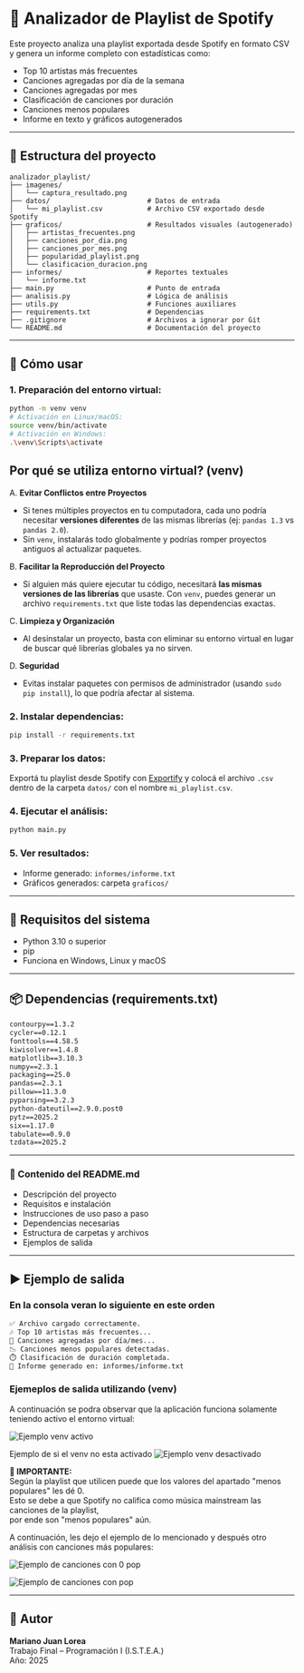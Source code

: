 # 🎵 Analizador de Playlist de Spotify

Este proyecto analiza una playlist exportada desde Spotify en formato CSV y genera un informe completo con estadísticas como:

- Top 10 artistas más frecuentes  
- Canciones agregadas por día de la semana  
- Canciones agregadas por mes  
- Clasificación de canciones por duración  
- Canciones menos populares  
- Informe en texto y gráficos autogenerados  

---

## 📁 Estructura del proyecto

```plaintext
analizador_playlist/
├── imagenes/
│   └── captura_resultado.png
├── datos/                        # Datos de entrada
│   └── mi_playlist.csv           # Archivo CSV exportado desde Spotify
├── graficos/                     # Resultados visuales (autogenerado)
│   ├── artistas_frecuentes.png
│   ├── canciones_por_dia.png
│   ├── canciones_por_mes.png
│   ├── popularidad_playlist.png
│   └── clasificacion_duracion.png
├── informes/                     # Reportes textuales
│   └── informe.txt
├── main.py                       # Punto de entrada
├── analisis.py                   # Lógica de análisis
├── utils.py                      # Funciones auxiliares
├── requirements.txt              # Dependencias
├── .gitignore                    # Archivos a ignorar por Git
└── README.md                     # Documentación del proyecto
```

---

## 🚀 Cómo usar

### 1. Preparación del entorno virtual:

```bash
python -m venv venv
# Activación en Linux/macOS:
source venv/bin/activate
# Activación en Windows:
.\venv\Scripts\activate
```
## Por qué se utiliza entorno virtual? (venv)
A. **Evitar Conflictos entre Proyectos**
   - Si tenes múltiples proyectos en tu computadora, cada uno podría necesitar **versiones diferentes** de las mismas librerías (ej: `pandas 1.3` vs `pandas 2.0`).
   - Sin `venv`, instalarás todo globalmente y podrías romper proyectos antiguos al actualizar paquetes.

B. **Facilitar la Reproducción del Proyecto**
   - Si alguien más quiere ejecutar tu código, necesitará **las mismas versiones de las librerías** que usaste. Con `venv`, puedes generar un archivo `requirements.txt` que liste todas las dependencias exactas.

C. **Limpieza y Organización**
   - Al desinstalar un proyecto, basta con eliminar su entorno virtual en lugar de buscar qué librerías globales ya no sirven.

D. **Seguridad**
   - Evitas instalar paquetes con permisos de administrador (usando `sudo pip install`), lo que podría afectar al sistema.


### 2. Instalar dependencias:

```bash
pip install -r requirements.txt
```

### 3. Preparar los datos:

Exportá tu playlist desde Spotify con [Exportify](https://exportify.net/) y colocá el archivo `.csv` dentro de la carpeta `datos/` con el nombre `mi_playlist.csv`.

### 4. Ejecutar el análisis:

```bash
python main.py
```

### 5. Ver resultados:

- Informe generado: `informes/informe.txt`  
- Gráficos generados: carpeta `graficos/`

---

## 📝 Requisitos del sistema

- Python 3.10 o superior  
- pip  
- Funciona en Windows, Linux y macOS

---

## 📦 Dependencias (requirements.txt)

```txt
contourpy==1.3.2
cycler==0.12.1
fonttools==4.58.5
kiwisolver==1.4.8
matplotlib==3.10.3
numpy==2.3.1
packaging==25.0
pandas==2.3.1
pillow==11.3.0
pyparsing==3.2.3
python-dateutil==2.9.0.post0
pytz==2025.2
six==1.17.0
tabulate==0.9.0
tzdata==2025.2
```
---

### 📄 Contenido del README.md

- Descripción del proyecto  
- Requisitos e instalación  
- Instrucciones de uso paso a paso  
- Dependencias necesarias  
- Estructura de carpetas y archivos  
- Ejemplos de salida

---

## ▶️ Ejemplo de salida

### En la consola veran lo siguiente en este orden
```bash
✅ Archivo cargado correctamente.
🎶 Top 10 artistas más frecuentes...
📆 Canciones agregadas por día/mes...
📉 Canciones menos populares detectadas.
⏱️ Clasificación de duración completada.
📄 Informe generado en: informes/informe.txt
```
### Ejemeplos de salida utilizando (venv)
A continuación se podra observar que la aplicación funciona solamente teniendo activo el entorno virtual:

![Ejemplo venv activo](imagenes/venvok.jpg)

Ejemplo de si el venv no esta activado
![Ejemplo venv desactivado](imagenes/venvoff.jpg)


**🔴 IMPORTANTE:**  
Según la playlist que utilicen puede que los valores del apartado "menos populares" les dé 0.  
Esto se debe a que Spotify no califica como música mainstream las canciones de la playlist,  
por ende son "menos populares" aún.

A continuación, les dejo el ejemplo de lo mencionado y después otro análisis con canciones más populares:

![Ejemplo de canciones con 0 pop](imagenes/pop0.jpg)

![Ejemplo de canciones con pop](imagenes/pop1.jpg)

---

## 🙋 Autor

**Mariano Juan Lorea**  
Trabajo Final – Programación I (I.S.T.E.A.)  
Año: 2025
